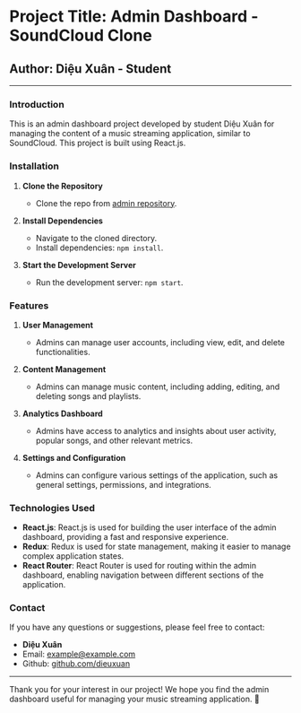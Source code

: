 # Project Title: Admin Dashboard - SoundCloud Clone

## Author: Diệu Xuân - Student

---

### Introduction

This is an admin dashboard project developed by student Diệu Xuân for managing the content of a music streaming application, similar to SoundCloud. This project is built using React.js.

### Installation

1. **Clone the Repository**
   - Clone the repo from [admin repository](link_to_admin_repo).

2. **Install Dependencies**
   - Navigate to the cloned directory.
   - Install dependencies: `npm install`.

3. **Start the Development Server**
   - Run the development server: `npm start`.

### Features

1. **User Management**
   - Admins can manage user accounts, including view, edit, and delete functionalities.

2. **Content Management**
   - Admins can manage music content, including adding, editing, and deleting songs and playlists.

3. **Analytics Dashboard**
   - Admins have access to analytics and insights about user activity, popular songs, and other relevant metrics.

4. **Settings and Configuration**
   - Admins can configure various settings of the application, such as general settings, permissions, and integrations.

### Technologies Used

- **React.js**: React.js is used for building the user interface of the admin dashboard, providing a fast and responsive experience.
- **Redux**: Redux is used for state management, making it easier to manage complex application states.
- **React Router**: React Router is used for routing within the admin dashboard, enabling navigation between different sections of the application.

### Contact

If you have any questions or suggestions, please feel free to contact:

- **Diệu Xuân**
- Email: [example@example.com](mailto:example@example.com)
- Github: [github.com/dieuxuan](https://github.com/dieuxuan)

---

Thank you for your interest in our project! We hope you find the admin dashboard useful for managing your music streaming application. 🎵
